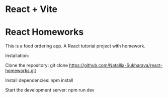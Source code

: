 # React + Vite
# React Homeworks

This is a food ordering app. A React tutorial project with homework.

Installation:

Clone the repository:
git clone https://github.com/Natallia-Sukharava/react-homeworks.git

Install dependencies:
npm install

Start the development server:
npm run dev

